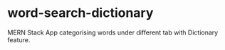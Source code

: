 # word-search-dictionary
MERN Stack App categorising words under different tab with Dictionary feature.

